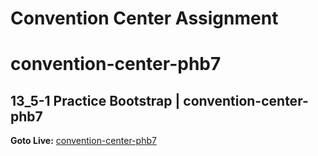 # Convention Center Assignment

# convention-center-phb7

## 13_5-1 Practice Bootstrap | convention-center-phb7

**Goto Live:** [convention-center-phb7](https://sheik-mostafizur.github.io/convention-center-phb7/)
